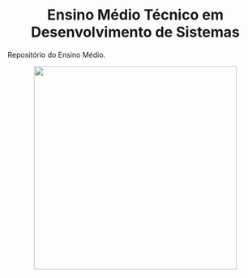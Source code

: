 <div align="center">
  <h1>Ensino Médio Técnico em Desenvolvimento de Sistemas</h1>
</div>

<p>Repositório do Ensino Médio.</p>
<div align="center">
  <img height="400px" src="https://www.ufrgs.br/neo/wp-content/uploads/2019/11/logomarca-oficial-SENAI.jpg"/>
</div>
